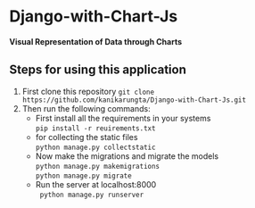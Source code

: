 # Django-with-Chart-Js
#### Visual Representation of Data through Charts

## Steps for using this application
1. First clone this repository 
        ` git clone https://github.com/kanikarungta/Django-with-Chart-Js.git `
2. Then run the following commands: 
      * First install all the requirements in your systems \
        ` pip install -r reuirements.txt `
      * for collecting the static files \
        ` python manage.py collectstatic `
      * Now make the migrations and migrate the models \
        ` python manage.py makemigrations ` \
        ` python manage.py migrate `
      * Run the server at localhost:8000 \
        ` python manage.py runserver`

